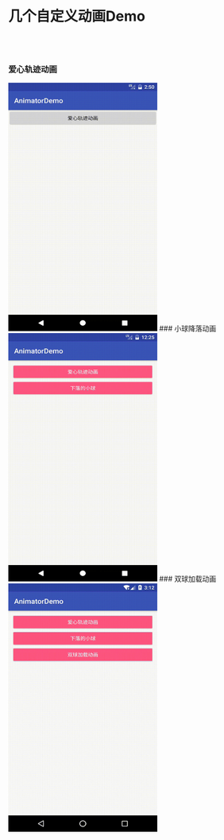 # 几个自定义动画Demo
<br><br>
### 爱心轨迹动画
<img src="https://github.com/MlxChange/AnimatorDemo/blob/master/screenshot/demo1.gif" width="300px" height="500px"/>
### 小球降落动画
<img src="https://github.com/MlxChange/AnimatorDemo/blob/master/screenshot/demo2.gif" width="300px" height="500px"/>
### 双球加载动画
<img src="https://github.com/MlxChange/AnimatorDemo/blob/master/screenshot/demo3.gif" width="300px" height="500px"/>
